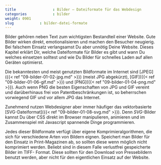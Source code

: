 ```yaml
---
title                 : Bilder – Dateiformate für das Webdesign
categories            : bilder
weight: 0901
slug            : bilder-datei-formate
---
```

Bilder gehören neben Text zum wichtigsten Bestandteil einer Website. Gute Bilder wirken direkt, emotionalisieren und machen den Besucher neugierig. Bei falschem Einsatz verlangsamst Du aber unnötig Deine Website. Dieses Kapitel erklärt Dir, welche Dateiformate für Bilder es gibt und wann Du welches einsetzen solltest und wie Du Bilder für schnelles Laden auf allen Geräten optimierst.
<!-- readmore -->

Die bekanntesten und meist genutzten Bildformate im Internet sind [JPEG]({{< ref "09-bilder-01-02-jpg.md" >}}) (meist JPG abgekürzt), [GIF]({{< ref "09-bilder-01-06-gif.md" >}}) und [PNG]({{< ref "09-bilder-01-04-png.md" >}}). Auch wenn PNG die besten Eigenschaften von JPG und GIF vereint und darüberhinaus frei von Patentbeschränkungen ist, so beherrschen vorwiegend GIF und vor allem JPG das Internet.

Zunehmend nutzen Webdesigner aber immer häufiger das vektorbasierte [SVG-Dateiformat]({{< ref "09-bilder-01-08-svg.md" >}}). Denn *SVG*-Bilder kannst Du über CSS direkt im Browser manipulieren, animieren und im Zusammenspiel mit Javascript spannende Dinge programmieren.

Jedes dieser Bildformate verfügt über eigene Komprimieralgorithmen, die sich für verschiedene Arten von Bildern eignen. Speichert man Bilder für den Einsatz in Print-Magazinen ab, so sollten diese wenn möglich nicht komprimiert werden. Beliebt sind in diesem Falle verlustfrei gespeicherte Bilder im TIFF- Format. Diese sollten für den Download von Pressebildern benutzt werden, aber nicht für den eigentlichen Einsatz auf der Website.
